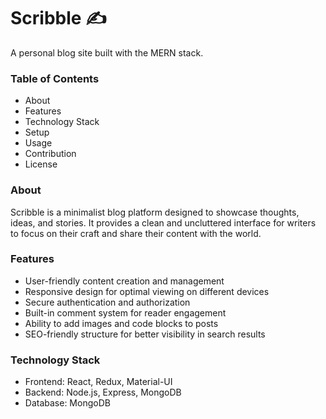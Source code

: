 # Scribble ✍️

A personal blog site built with the MERN stack.

### Table of Contents
- About
- Features
- Technology Stack
- Setup
- Usage
- Contribution
- License

### About
Scribble is a minimalist blog platform designed to showcase thoughts, ideas, and stories. It provides a clean and uncluttered interface for writers to focus on their craft and share their content with the world.

### Features
- User-friendly content creation and management
- Responsive design for optimal viewing on different devices
- Secure authentication and authorization
- Built-in comment system for reader engagement
- Ability to add images and code blocks to posts
- SEO-friendly structure for better visibility in search results

### Technology Stack
- Frontend: React, Redux, Material-UI
- Backend: Node.js, Express, MongoDB
- Database: MongoDB
